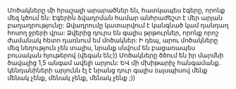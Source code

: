 Մոծակները մի հրաշալի արարածներ են, հատկապես էգերը, որոնք մեզ կծում են:   Էգերին ձվադրման համար անհրաժեշտ է մեր արյան բաղադրությունը: Ձվադրումը կատարվում է կանգնած կամ դանդաղ հոսող ջրերի վրա: Ձվերից դուրս են գալիս թրթուրներ, որոնք որոշ ժամանակ հետո դառնում եմ մոծակներ:
Ի դեպ, արու մոծակները մեզ նեղություն չեն տալիս, նրանք սնվում են բացառապես բուսական հյութերով (վեգան են;))
Մոծակները ծծում են  իր մարմնի ծավալից 1,5 անգամ ավելի արյուն:
ԵՎ մի մխիթարիչ հանգամանք.  կենդանիների արյունն էլ է նրանց դուր գալիս (այսպիսով մենք մենակ չենք, մենակ չենք, մենակ չենք ;))

